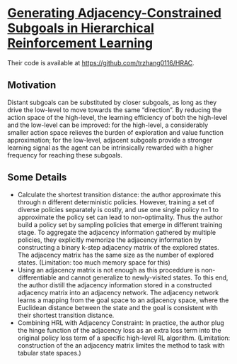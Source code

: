 # [Generating Adjacency-Constrained Subgoals in Hierarchical Reinforcement Learning](https://papers.nips.cc/paper/2020/file/f5f3b8d720f34ebebceb7765e447268b-Paper.pdf)
Their code is available at https://github.com/trzhang0116/HRAC.
## Motivation
Distant subgoals can be substituted by closer subgoals, as long as they drive the low-level to move towards the same “direction”. By reducing the action space of the
high-level, the learning efficiency of both the high-level and the low-level can be improved: for the high-level, a considerably smaller action space relieves the burden of exploration and value function
approximation; for the low-level, adjacent subgoals provide a stronger learning signal as the agent can be intrinsically rewarded with a higher frequency for reaching these subgoals.

## Some Details
- Calculate the shortest transition distance: the author approximate this through n different deterministic policies. However, training a set of diverse policies separately is costly, and use one single policy n=1 to approximate the policy set can lead to non-optimality. Thus the author build a policy set by sampling policies that emerge in different training stage. To aggregate the adjacency information gathered by multiple policies, they explicitly memorize the adjacency information by constructing a binary k-step adjacency matrix of the explored states. The adjacency matrix has the same size as the number of explored states. (Limitation: too much memory space for this)
- Using an adjacency matrix is not enough as this proceddure is non-differentiable and cannot generalize to newly-visited states. To this end, the author distill the adjacency information stored in a constructed adjacency matrix into an adjacency network. The adjacency network learns a mapping from the goal space to an adjacency space, where the Euclidean distance between the state and the goal is consistent with their shortest transition distance. 
- Combining HRL with Adjacency Constraint: In practice, the author plug the hinge function of the adjacency loss as an extra loss term into the original policy loss term of a specific high-level RL algorithm. (Limitation: construction of the an adjacency matrix limites the method to task with tabular state spaces.) 
